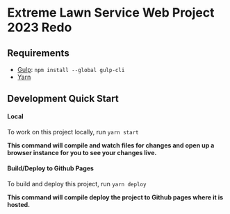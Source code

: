 # Extreme Lawn Service Web Project 2023 Redo

## Requirements

- [Gulp](https://gulpjs.com/): `npm install --global gulp-cli`
- [Yarn](https://yarnpkg.com/getting-started/install)

## Development Quick Start

#### Local
To work on this project locally, run `yarn start`

__This command will compile and watch files for changes and open up a browser instance for you to see your changes live.__

#### Build/Deploy to Github Pages
To build and deploy this project, run `yarn deploy`

__This command will compile deploy the project to Github pages where it is hosted.__